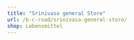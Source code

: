 ```yaml
---
title: "Srinivasa general Store"
url: /b-c-road/srinivasa-general-store/
shop: Lebensmittel
---
```

